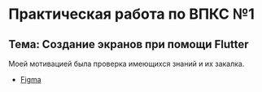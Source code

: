 # Практическая работа по ВПКС №1

## Тема: Создание экранов при помощи Flutter
Моей мотивацией была проверка имеющихся знаний и их закалка.

- [Figma](https://www.figma.com/file/neJsVnKChShgyFs39ECHf5/Untitled?node-id=0%3A1)
